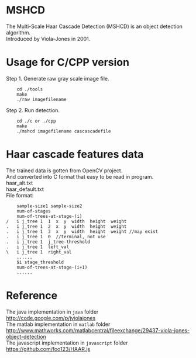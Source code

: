 MSHCD
=====
The Multi-Scale Haar Cascade Detection (MSHCD) is an object detection algorithm.    
Introduced by Viola-Jones in 2001.    

Usage for C/CPP version
=======================
Step 1. Generate raw gray scale image file.    
```
	cd ./tools    
	make    
	./raw imagefilename    
```
Step 2. Run detection.    
```
	cd ./c or ./cpp    
	make    
	./mshcd imagefilename cascascadefile    
```

Haar cascade features data
==========================
The trained data is gotten from OpenCV project.    
And converted into C format that easy to be read in program.    
haar_alt.txt    
haar_default.txt    
File format:    
```
	sample-size1 sample-size2    
	num-of-stages    
	num-of-trees-at-stage-(i)    
/	i j_tree 1  1  x  y  width  height  weight    
.	i j_tree 1  2  x  y  width  height  weight    
.	i j_tree 1  3  x  y  width  height  weight //may exist    
.	i j_tree 1  0  //terminal, not use    
.	i j_tree 1  j_tree-threshold    
.	i j_tree 1  left_val    
\	i j_tree 1  right_val    
	......    
	$i stage_threshold    
	num-of-trees-at-stage-(i+1)    
	......    
```

Reference
=========
The java implementation in `java` folder    
http://code.google.com/p/jviolajones    
The matlab implementation in `matlab` folder    
http://www.mathworks.com/matlabcentral/fileexchange/29437-viola-jones-object-detection    
The javascript implementation in `javascript` folder    
https://github.com/foo123/HAAR.js    

